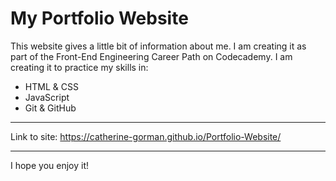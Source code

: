 My Portfolio Website
====================
This website gives a little bit of information about me. I am creating it as part of the Front-End Engineering Career Path on Codecademy. I am creating it to practice my skills in:
+ HTML & CSS
+ JavaScript
+ Git & GitHub
____________________
Link to site: https://catherine-gorman.github.io/Portfolio-Website/
____________________
I hope you enjoy it!
